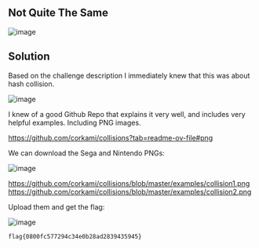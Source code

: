 ## Not Quite The Same

![image](https://github.com/LazyTitan33/CTF-Writeups/assets/80063008/facc11d7-1a12-4f97-b14a-63d529613f19)

## Solution

Based on the challenge description I immediately knew that this was about hash collision.  

![image](https://github.com/LazyTitan33/CTF-Writeups/assets/80063008/7b79f13f-1dd2-42e5-b5c9-c89c8cea0562)

I knew of a good Github Repo that explains it very well, and includes very helpful examples. Including PNG images.

https://github.com/corkami/collisions?tab=readme-ov-file#png

We can download the Sega and Nintendo PNGs:  

![image](https://github.com/LazyTitan33/CTF-Writeups/assets/80063008/5cf04a08-d5c1-48af-8884-e01c796e9268)

https://github.com/corkami/collisions/blob/master/examples/collision1.png
https://github.com/corkami/collisions/blob/master/examples/collision2.png

Upload them and get the flag:  

![image](https://github.com/LazyTitan33/CTF-Writeups/assets/80063008/b8f2e14a-feca-42c5-9402-879329d91839)

`flag{0800fc577294c34e0b28ad2839435945}`
